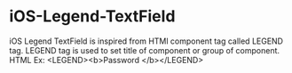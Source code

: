 # iOS-Legend-TextField
iOS Legend TextField is inspired from HTMl component tag called LEGEND tag. LEGEND tag is used to set title of component or group of component.  HTML Ex: &lt;LEGEND>&lt;b>Password &lt;/b>&lt;/LEGEND>
